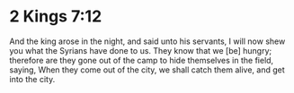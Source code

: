 # 2 Kings 7:12

And the king arose in the night, and said unto his servants, I will now shew you what the Syrians have done to us. They know that we [be] hungry; therefore are they gone out of the camp to hide themselves in the field, saying, When they come out of the city, we shall catch them alive, and get into the city.